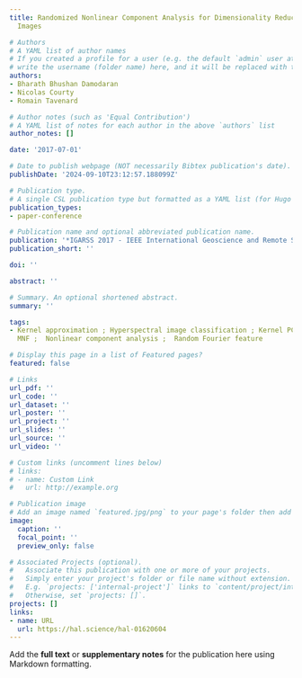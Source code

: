 ```yaml
---
title: Randomized Nonlinear Component Analysis for Dimensionality Reduction of Hyperspectral
  Images

# Authors
# A YAML list of author names
# If you created a profile for a user (e.g. the default `admin` user at `content/authors/admin/`), 
# write the username (folder name) here, and it will be replaced with their full name and linked to their profile.
authors:
- Bharath Bhushan Damodaran
- Nicolas Courty
- Romain Tavenard

# Author notes (such as 'Equal Contribution')
# A YAML list of notes for each author in the above `authors` list
author_notes: []

date: '2017-07-01'

# Date to publish webpage (NOT necessarily Bibtex publication's date).
publishDate: '2024-09-10T23:12:57.188099Z'

# Publication type.
# A single CSL publication type but formatted as a YAML list (for Hugo requirements).
publication_types:
- paper-conference

# Publication name and optional abbreviated publication name.
publication: '*IGARSS 2017 - IEEE International Geoscience and Remote Sensing Symposium*'
publication_short: ''

doi: ''

abstract: ''

# Summary. An optional shortened abstract.
summary: ''

tags:
- Kernel approximation ; Hyperspectral image classification ; Kernel PCA ;  Kernel
  MNF ;  Nonlinear component analysis ;  Random Fourier feature

# Display this page in a list of Featured pages?
featured: false

# Links
url_pdf: ''
url_code: ''
url_dataset: ''
url_poster: ''
url_project: ''
url_slides: ''
url_source: ''
url_video: ''

# Custom links (uncomment lines below)
# links:
# - name: Custom Link
#   url: http://example.org

# Publication image
# Add an image named `featured.jpg/png` to your page's folder then add a caption below.
image:
  caption: ''
  focal_point: ''
  preview_only: false

# Associated Projects (optional).
#   Associate this publication with one or more of your projects.
#   Simply enter your project's folder or file name without extension.
#   E.g. `projects: ['internal-project']` links to `content/project/internal-project/index.md`.
#   Otherwise, set `projects: []`.
projects: []
links:
- name: URL
  url: https://hal.science/hal-01620604
---
```


Add the **full text** or **supplementary notes** for the publication here using Markdown formatting.
